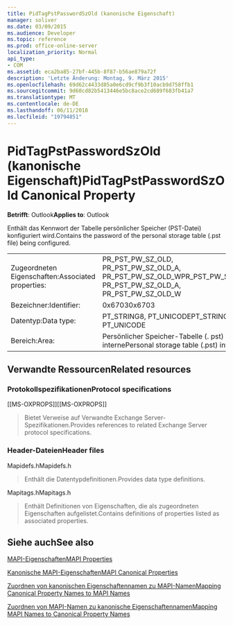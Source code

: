 ```yaml
---
title: PidTagPstPasswordSzOld (kanonische Eigenschaft)
manager: soliver
ms.date: 03/09/2015
ms.audience: Developer
ms.topic: reference
ms.prod: office-online-server
localization_priority: Normal
api_type:
- COM
ms.assetid: eca2ba85-27bf-445b-8f87-b56ae879a72f
description: 'Letzte Änderung: Montag, 9. März 2015'
ms.openlocfilehash: 69d62c4433d85a0e6cd9cf9b3f10acb9d758ffb1
ms.sourcegitcommit: 9d60cd82b5413446e5bc8ace2cd689f683fb41a7
ms.translationtype: MT
ms.contentlocale: de-DE
ms.lasthandoff: 06/11/2018
ms.locfileid: "19794851"
---
```

# <a name="pidtagpstpasswordszold-canonical-property"></a><span data-ttu-id="d87be-103">PidTagPstPasswordSzOld (kanonische Eigenschaft)</span><span class="sxs-lookup"><span data-stu-id="d87be-103">PidTagPstPasswordSzOld Canonical Property</span></span>

  
  
<span data-ttu-id="d87be-104">**Betrifft**: Outlook</span><span class="sxs-lookup"><span data-stu-id="d87be-104">**Applies to**: Outlook</span></span> 
  
<span data-ttu-id="d87be-105">Enthält das Kennwort der Tabelle persönlicher Speicher (PST-Datei) konfiguriert wird.</span><span class="sxs-lookup"><span data-stu-id="d87be-105">Contains the password of the personal storage table (.pst file) being configured.</span></span>
  
|||
|:-----|:-----|
|<span data-ttu-id="d87be-106">Zugeordneten Eigenschaften:</span><span class="sxs-lookup"><span data-stu-id="d87be-106">Associated properties:</span></span>  <br/> |<span data-ttu-id="d87be-107">PR_PST_PW_SZ_OLD, PR_PST_PW_SZ_OLD_A, PR_PST_PW_SZ_OLD_W</span><span class="sxs-lookup"><span data-stu-id="d87be-107">PR_PST_PW_SZ_OLD, PR_PST_PW_SZ_OLD_A, PR_PST_PW_SZ_OLD_W</span></span>  <br/> |
|<span data-ttu-id="d87be-108">Bezeichner:</span><span class="sxs-lookup"><span data-stu-id="d87be-108">Identifier:</span></span>  <br/> |<span data-ttu-id="d87be-109">0x6703</span><span class="sxs-lookup"><span data-stu-id="d87be-109">0x6703</span></span>  <br/> |
|<span data-ttu-id="d87be-110">Datentyp:</span><span class="sxs-lookup"><span data-stu-id="d87be-110">Data type:</span></span>  <br/> |<span data-ttu-id="d87be-111">PT_STRING8, PT_UNICODE</span><span class="sxs-lookup"><span data-stu-id="d87be-111">PT_STRING8, PT_UNICODE</span></span>  <br/> |
|<span data-ttu-id="d87be-112">Bereich:</span><span class="sxs-lookup"><span data-stu-id="d87be-112">Area:</span></span>  <br/> |<span data-ttu-id="d87be-113">Persönlicher Speicher-Tabelle (. pst) interne</span><span class="sxs-lookup"><span data-stu-id="d87be-113">Personal storage table (.pst) internal</span></span>  <br/> |
   
## <a name="related-resources"></a><span data-ttu-id="d87be-114">Verwandte Ressourcen</span><span class="sxs-lookup"><span data-stu-id="d87be-114">Related resources</span></span>

### <a name="protocol-specifications"></a><span data-ttu-id="d87be-115">Protokollspezifikationen</span><span class="sxs-lookup"><span data-stu-id="d87be-115">Protocol specifications</span></span>

<span data-ttu-id="d87be-116">[[MS-OXPROPS]]</span><span class="sxs-lookup"><span data-stu-id="d87be-116">[[MS-OXPROPS]]</span></span> 
  
> <span data-ttu-id="d87be-117">Bietet Verweise auf Verwandte Exchange Server-Spezifikationen.</span><span class="sxs-lookup"><span data-stu-id="d87be-117">Provides references to related Exchange Server protocol specifications.</span></span>
    
### <a name="header-files"></a><span data-ttu-id="d87be-118">Header-Dateien</span><span class="sxs-lookup"><span data-stu-id="d87be-118">Header files</span></span>

<span data-ttu-id="d87be-119">Mapidefs.h</span><span class="sxs-lookup"><span data-stu-id="d87be-119">Mapidefs.h</span></span>
  
> <span data-ttu-id="d87be-120">Enthält die Datentypdefinitionen.</span><span class="sxs-lookup"><span data-stu-id="d87be-120">Provides data type definitions.</span></span>
    
<span data-ttu-id="d87be-121">Mapitags.h</span><span class="sxs-lookup"><span data-stu-id="d87be-121">Mapitags.h</span></span>
  
> <span data-ttu-id="d87be-122">Enthält Definitionen von Eigenschaften, die als zugeordneten Eigenschaften aufgelistet.</span><span class="sxs-lookup"><span data-stu-id="d87be-122">Contains definitions of properties listed as associated properties.</span></span>
    
## <a name="see-also"></a><span data-ttu-id="d87be-123">Siehe auch</span><span class="sxs-lookup"><span data-stu-id="d87be-123">See also</span></span>



[<span data-ttu-id="d87be-124">MAPI-Eigenschaften</span><span class="sxs-lookup"><span data-stu-id="d87be-124">MAPI Properties</span></span>](mapi-properties.md)
  
[<span data-ttu-id="d87be-125">Kanonische MAPI-Eigenschaften</span><span class="sxs-lookup"><span data-stu-id="d87be-125">MAPI Canonical Properties</span></span>](mapi-canonical-properties.md)
  
[<span data-ttu-id="d87be-126">Zuordnen von kanonischen Eigenschaftennamen zu MAPI-Namen</span><span class="sxs-lookup"><span data-stu-id="d87be-126">Mapping Canonical Property Names to MAPI Names</span></span>](mapping-canonical-property-names-to-mapi-names.md)
  
[<span data-ttu-id="d87be-127">Zuordnen von MAPI-Namen zu kanonische Eigenschaftennamen</span><span class="sxs-lookup"><span data-stu-id="d87be-127">Mapping MAPI Names to Canonical Property Names</span></span>](mapping-mapi-names-to-canonical-property-names.md)

